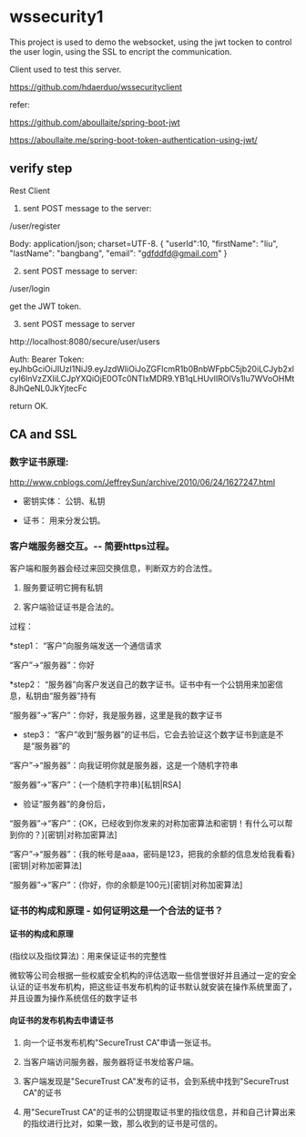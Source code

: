 # wssecurity1

This project is used to demo the websocket, using the jwt tocken to control the user login, using the SSL to encript the communication.

Client used to test this server.

https://github.com/hdaerduo/wssecurityclient


refer:

https://github.com/aboullaite/spring-boot-jwt

https://aboullaite.me/spring-boot-token-authentication-using-jwt/


## verify step

Rest Client

1. sent POST message to the server:

/user/register

Body: application/json; charset=UTF-8. 
{
			"userId":10,
			"firstName": "liu",
			"lastName": "bangbang",
		     "email": "gdfddfd@gmail.com"
}

2. sent POST message to server:

/user/login

get the JWT token.

3. sent POST message to server

http://localhost:8080/secure/user/users

Auth: Bearer Token: eyJhbGciOiJIUzI1NiJ9.eyJzdWIiOiJoZGFlcmR1b0BnbWFpbC5jb20iLCJyb2xlcyI6InVzZXIiLCJpYXQiOjE0OTc0NTIxMDR9.YB1qLHUvlIROlVs1lu7WVoOHMt8JhQeNL0JkYjtecFc

return OK.


## CA and SSL

### 数字证书原理:

http://www.cnblogs.com/JeffreySun/archive/2010/06/24/1627247.html

* 密钥实体： 公钥、私钥

* 证书： 用来分发公钥。

### 客户端服务器交互。-- 简要https过程。

客户端和服务器会经过来回交换信息，判断双方的合法性。

1. 服务要证明它拥有私钥

2. 客户端验证证书是合法的。

过程：

*step1： “客户”向服务端发送一个通信请求

“客户”->“服务器”：你好

*step2： “服务器”向客户发送自己的数字证书。证书中有一个公钥用来加密信息，私钥由“服务器”持有

“服务器”->“客户”：你好，我是服务器，这里是我的数字证书 

* step3： “客户”收到“服务器”的证书后，它会去验证这个数字证书到底是不是“服务器”的

“客户”->“服务器”：向我证明你就是服务器，这是一个随机字符串     

“服务器”->“客户”：{一个随机字符串}[私钥|RSA]

*  验证“服务器”的身份后，

“服务器”->“客户”：{OK，已经收到你发来的对称加密算法和密钥！有什么可以帮到你的？}[密钥|对称加密算法]

“客户”->“服务器”：{我的帐号是aaa，密码是123，把我的余额的信息发给我看看}[密钥|对称加密算法]

“服务器”->“客户”：{你好，你的余额是100元}[密钥|对称加密算法]


### 证书的构成和原理 - 如何证明这是一个合法的证书？

#### 证书的构成和原理

(指纹以及指纹算法)：用来保证证书的完整性

微软等公司会根据一些权威安全机构的评估选取一些信誉很好并且通过一定的安全认证的证书发布机构，把这些证书发布机构的证书默认就安装在操作系统里面了，并且设置为操作系统信任的数字证书

#### 向证书的发布机构去申请证书

1. 向一个证书发布机构"SecureTrust CA"申请一张证书。

2. 当客户端访问服务器，服务器将证书发给客户端。

3. 客户端发现是"SecureTrust CA"发布的证书，会到系统中找到"SecureTrust CA"的证书

4. 用"SecureTrust CA"的证书的公钥提取证书里的指纹信息，并和自己计算出来的指纹进行比对，如果一致，那么收到的证书是可信的。



